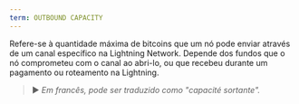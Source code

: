 ```yaml
---
term: OUTBOUND CAPACITY
---
```


Refere-se à quantidade máxima de bitcoins que um nó pode enviar através de um canal específico na Lightning Network. Depende dos fundos que o nó comprometeu com o canal ao abri-lo, ou que recebeu durante um pagamento ou roteamento na Lightning. 

> ► *Em francês, pode ser traduzido como "capacité sortante".*